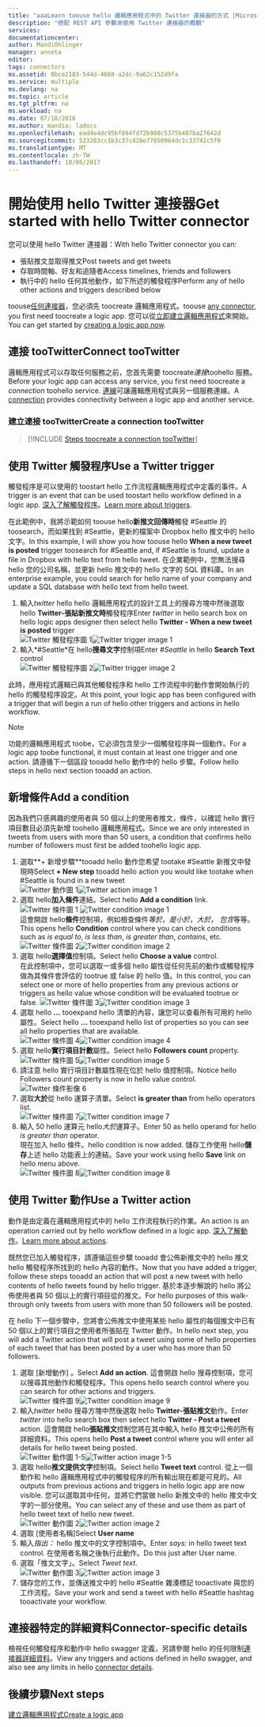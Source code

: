 ```yaml
---
title: "aaaLearn toouse hello 邏輯應用程式中的 Twitter 連接器的方式 |Microsoft 文件"
description: "搭配 REST API 參數來使用 Twitter 連接器的概觀"
services: 
documentationcenter: 
author: MandiOhlinger
manager: anneta
editor: 
tags: connectors
ms.assetid: 8bce2183-544d-4668-a2dc-9a62c152d9fa
ms.service: multiple
ms.devlang: na
ms.topic: article
ms.tgt_pltfrm: na
ms.workload: na
ms.date: 07/18/2016
ms.author: mandia; ladocs
ms.openlocfilehash: ead4e4dc95bf894fd72b908c5375b407ba27642d
ms.sourcegitcommit: 523283cc1b3c37c428e77850964dc1c33742c5f0
ms.translationtype: MT
ms.contentlocale: zh-TW
ms.lasthandoff: 10/06/2017
---
```

# <a name="get-started-with-hello-twitter-connector"></a><span data-ttu-id="8a2ae-103">開始使用 hello Twitter 連接器</span><span class="sxs-lookup"><span data-stu-id="8a2ae-103">Get started with hello Twitter connector</span></span>
<span data-ttu-id="8a2ae-104">您可以使用 hello Twitter 連接器：</span><span class="sxs-lookup"><span data-stu-id="8a2ae-104">With hello Twitter connector you can:</span></span>

* <span data-ttu-id="8a2ae-105">張貼推文並取得推文</span><span class="sxs-lookup"><span data-stu-id="8a2ae-105">Post tweets and get tweets</span></span>
* <span data-ttu-id="8a2ae-106">存取時間軸、好友和追隨者</span><span class="sxs-lookup"><span data-stu-id="8a2ae-106">Access timelines, friends and followers</span></span>
* <span data-ttu-id="8a2ae-107">執行中的 hello 任何其他動作，如下所述的觸發程序</span><span class="sxs-lookup"><span data-stu-id="8a2ae-107">Perform any of hello other actions and triggers described below</span></span>  

<span data-ttu-id="8a2ae-108">toouse[任何連接器](apis-list.md)，您必須先 toocreate 邏輯應用程式。</span><span class="sxs-lookup"><span data-stu-id="8a2ae-108">toouse [any connector](apis-list.md), you first need toocreate a logic app.</span></span> <span data-ttu-id="8a2ae-109">您可以從[立即建立邏輯應用程式](../logic-apps/logic-apps-create-a-logic-app.md)來開始。</span><span class="sxs-lookup"><span data-stu-id="8a2ae-109">You can get started by [creating a logic app now](../logic-apps/logic-apps-create-a-logic-app.md).</span></span>  

## <a name="connect-tootwitter"></a><span data-ttu-id="8a2ae-110">連接 tooTwitter</span><span class="sxs-lookup"><span data-stu-id="8a2ae-110">Connect tooTwitter</span></span>
<span data-ttu-id="8a2ae-111">邏輯應用程式可以存取任何服務之前，您首先需要 toocreate*連接*toohello 服務。</span><span class="sxs-lookup"><span data-stu-id="8a2ae-111">Before your logic app can access any service, you first need toocreate a *connection* toohello service.</span></span> <span data-ttu-id="8a2ae-112">[連線](connectors-overview.md)可讓邏輯應用程式與另一個服務連線。</span><span class="sxs-lookup"><span data-stu-id="8a2ae-112">A [connection](connectors-overview.md) provides connectivity between a logic app and another service.</span></span>  

### <a name="create-a-connection-tootwitter"></a><span data-ttu-id="8a2ae-113">建立連接 tooTwitter</span><span class="sxs-lookup"><span data-stu-id="8a2ae-113">Create a connection tooTwitter</span></span>
> [!INCLUDE [Steps toocreate a connection tooTwitter](../../includes/connectors-create-api-twitter.md)]
> 
> 

## <a name="use-a-twitter-trigger"></a><span data-ttu-id="8a2ae-114">使用 Twitter 觸發程序</span><span class="sxs-lookup"><span data-stu-id="8a2ae-114">Use a Twitter trigger</span></span>
<span data-ttu-id="8a2ae-115">觸發程序是可以使用的 toostart hello 工作流程邏輯應用程式中定義的事件。</span><span class="sxs-lookup"><span data-stu-id="8a2ae-115">A trigger is an event that can be used toostart hello workflow defined in a logic app.</span></span> <span data-ttu-id="8a2ae-116">[深入了解觸發程序](../logic-apps/logic-apps-what-are-logic-apps.md#logic-app-concepts)。</span><span class="sxs-lookup"><span data-stu-id="8a2ae-116">[Learn more about triggers](../logic-apps/logic-apps-what-are-logic-apps.md#logic-app-concepts).</span></span>

<span data-ttu-id="8a2ae-117">在此範例中，我將示範如何 toouse hello**新推文回傳時**觸發 #Seattle 的 toosearch，而如果找到 #Seattle，更新的檔案中 Dropbox hello 推文中的 hello 文字。</span><span class="sxs-lookup"><span data-stu-id="8a2ae-117">In this example, I will show you how toouse hello **When a new tweet is posted**  trigger toosearch for #Seattle and, if #Seattle is found, update a file in Dropbox with hello text from hello tweet.</span></span> <span data-ttu-id="8a2ae-118">在企業範例中，您無法搜尋 hello 您的公司名稱，並更新 hello 推文中的 hello 文字的 SQL 資料庫。</span><span class="sxs-lookup"><span data-stu-id="8a2ae-118">In an enterprise example, you could search for hello name of your company and update a SQL database with hello text from hello tweet.</span></span>

1. <span data-ttu-id="8a2ae-119">輸入*twitter* hello hello 邏輯應用程式的設計工具上的搜尋方塊中然後選取 hello **Twitter-張貼新推文時**觸發程序</span><span class="sxs-lookup"><span data-stu-id="8a2ae-119">Enter *twitter* in hello search box on hello logic apps designer then select hello **Twitter - When a new tweet is posted**  trigger</span></span>   
   <span data-ttu-id="8a2ae-120">![Twitter 觸發程序圖 1](./media/connectors-create-api-twitter/trigger-1.png)</span><span class="sxs-lookup"><span data-stu-id="8a2ae-120">![Twitter trigger image 1](./media/connectors-create-api-twitter/trigger-1.png)</span></span>  
2. <span data-ttu-id="8a2ae-121">輸入*#Seattle*在 hello**搜尋文字**控制項</span><span class="sxs-lookup"><span data-stu-id="8a2ae-121">Enter *#Seattle* in hello **Search Text** control</span></span>  
   <span data-ttu-id="8a2ae-122">![Twitter 觸發程序圖 2](./media/connectors-create-api-twitter/trigger-2.png)</span><span class="sxs-lookup"><span data-stu-id="8a2ae-122">![Twitter trigger image 2](./media/connectors-create-api-twitter/trigger-2.png)</span></span> 

<span data-ttu-id="8a2ae-123">此時，應用程式邏輯已與其他觸發程序和 hello 工作流程中的動作會開始執行的 hello 的觸發程序設定。</span><span class="sxs-lookup"><span data-stu-id="8a2ae-123">At this point, your logic app has been configured with a trigger that will begin a run of hello other triggers and actions in hello workflow.</span></span> 

> [!NOTE]
> <span data-ttu-id="8a2ae-124">功能的邏輯應用程式 toobe，它必須包含至少一個觸發程序與一個動作。</span><span class="sxs-lookup"><span data-stu-id="8a2ae-124">For a logic app toobe functional, it must contain at least one trigger and one action.</span></span> <span data-ttu-id="8a2ae-125">請遵循下一個區段 tooadd hello 動作中的 hello 步驟。</span><span class="sxs-lookup"><span data-stu-id="8a2ae-125">Follow hello steps in hello next section tooadd an action.</span></span>  
> 
> 

## <a name="add-a-condition"></a><span data-ttu-id="8a2ae-126">新增條件</span><span class="sxs-lookup"><span data-stu-id="8a2ae-126">Add a condition</span></span>
<span data-ttu-id="8a2ae-127">因為我們只感興趣的使用者與 50 個以上的使用者推文，條件，以確認 hello 實行項目數目必須先新增 toohello 邏輯應用程式。</span><span class="sxs-lookup"><span data-stu-id="8a2ae-127">Since we are only interested in tweets from users with more than 50 users, a condition that confirms hello number of followers must first be added toohello logic app.</span></span>  

1. <span data-ttu-id="8a2ae-128">選取**+ 新增步驟**tooadd hello 動作您希望 tootake #Seattle 新推文中發現時</span><span class="sxs-lookup"><span data-stu-id="8a2ae-128">Select **+ New step** tooadd hello action you would like tootake when #Seattle is found in a new tweet</span></span>  
   <span data-ttu-id="8a2ae-129">![Twitter 動作圖 1](../../includes/media/connectors-create-api-twitter/action-1.png)</span><span class="sxs-lookup"><span data-stu-id="8a2ae-129">![Twitter action image 1](../../includes/media/connectors-create-api-twitter/action-1.png)</span></span>  
2. <span data-ttu-id="8a2ae-130">選取 hello**加入條件**連結。</span><span class="sxs-lookup"><span data-stu-id="8a2ae-130">Select hello **Add a condition** link.</span></span>  
   <span data-ttu-id="8a2ae-131">![Twitter 條件圖 1](../../includes/media/connectors-create-api-twitter/condition-1.png) </span><span class="sxs-lookup"><span data-stu-id="8a2ae-131">![Twitter condition image 1](../../includes/media/connectors-create-api-twitter/condition-1.png) </span></span>  
   <span data-ttu-id="8a2ae-132">這會開啟 hello**條件**控制項，例如檢查條件*等於*，*是小於*，*大於*， *包含*等等。</span><span class="sxs-lookup"><span data-stu-id="8a2ae-132">This opens hello **Condition** control where you can check conditions such as *is equal to*, *is less than*, *is greater than*, *contains*, etc.</span></span>  
   <span data-ttu-id="8a2ae-133">![Twitter 條件圖 2](../../includes/media/connectors-create-api-twitter/condition-2.png)</span><span class="sxs-lookup"><span data-stu-id="8a2ae-133">![Twitter condition image 2](../../includes/media/connectors-create-api-twitter/condition-2.png)</span></span>   
3. <span data-ttu-id="8a2ae-134">選取 hello**選擇值**控制項。</span><span class="sxs-lookup"><span data-stu-id="8a2ae-134">Select hello **Choose a value** control.</span></span>  
   <span data-ttu-id="8a2ae-135">在此控制項中，您可以選取一或多個 hello 屬性從任何先前的動作或觸發程序做為其條件會評估的 tootrue 或 false 的 hello 值。</span><span class="sxs-lookup"><span data-stu-id="8a2ae-135">In this control, you can select one or more of hello properties from any previous actions or triggers as hello value whose condition will be evaluated tootrue or false.</span></span>
   <span data-ttu-id="8a2ae-136">![Twitter 條件圖 3](../../includes/media/connectors-create-api-twitter/condition-3.png)</span><span class="sxs-lookup"><span data-stu-id="8a2ae-136">![Twitter condition image 3](../../includes/media/connectors-create-api-twitter/condition-3.png)</span></span>   
4. <span data-ttu-id="8a2ae-137">選取 hello **...** tooexpand hello 清單的內容，讓您可以查看所有可用的 hello 屬性。</span><span class="sxs-lookup"><span data-stu-id="8a2ae-137">Select hello **...** tooexpand hello list of properties so you can see all hello properties that are available.</span></span>        
   <span data-ttu-id="8a2ae-138">![Twitter 條件圖 4](../../includes/media/connectors-create-api-twitter/condition-4.png)</span><span class="sxs-lookup"><span data-stu-id="8a2ae-138">![Twitter condition image 4](../../includes/media/connectors-create-api-twitter/condition-4.png)</span></span>   
5. <span data-ttu-id="8a2ae-139">選取 hello**實行項目計數**屬性。</span><span class="sxs-lookup"><span data-stu-id="8a2ae-139">Select hello **Followers count** property.</span></span>    
   <span data-ttu-id="8a2ae-140">![Twitter 條件圖 5](../../includes/media/connectors-create-api-twitter/condition-5.png)</span><span class="sxs-lookup"><span data-stu-id="8a2ae-140">![Twitter condition image 5](../../includes/media/connectors-create-api-twitter/condition-5.png)</span></span>   
6. <span data-ttu-id="8a2ae-141">請注意 hello 實行項目計數屬性現在位於 hello 值控制項。</span><span class="sxs-lookup"><span data-stu-id="8a2ae-141">Notice hello Followers count property is now in hello value control.</span></span>    
   ![Twitter 條件影像 6](../../includes/media/connectors-create-api-twitter/condition-6.png)   
7. <span data-ttu-id="8a2ae-143">選取**大於**從 hello 運算子清單。</span><span class="sxs-lookup"><span data-stu-id="8a2ae-143">Select **is greater than** from hello operators list.</span></span>    
   <span data-ttu-id="8a2ae-144">![Twitter 條件圖 7](../../includes/media/connectors-create-api-twitter/condition-7.png)</span><span class="sxs-lookup"><span data-stu-id="8a2ae-144">![Twitter condition image 7](../../includes/media/connectors-create-api-twitter/condition-7.png)</span></span>   
8. <span data-ttu-id="8a2ae-145">輸入 50 hello 運算元 hello*大於*運算子。</span><span class="sxs-lookup"><span data-stu-id="8a2ae-145">Enter 50 as hello operand for hello *is greater than* operator.</span></span>  
   <span data-ttu-id="8a2ae-146">現在加入 hello 條件。</span><span class="sxs-lookup"><span data-stu-id="8a2ae-146">hello condition is now added.</span></span> <span data-ttu-id="8a2ae-147">儲存工作使用 hello**儲存**上述 hello 功能表上的連結。</span><span class="sxs-lookup"><span data-stu-id="8a2ae-147">Save your work using hello **Save** link on hello menu above.</span></span>    
   <span data-ttu-id="8a2ae-148">![Twitter 條件圖 8](../../includes/media/connectors-create-api-twitter/condition-8.png)</span><span class="sxs-lookup"><span data-stu-id="8a2ae-148">![Twitter condition image 8](../../includes/media/connectors-create-api-twitter/condition-8.png)</span></span>   

## <a name="use-a-twitter-action"></a><span data-ttu-id="8a2ae-149">使用 Twitter 動作</span><span class="sxs-lookup"><span data-stu-id="8a2ae-149">Use a Twitter action</span></span>
<span data-ttu-id="8a2ae-150">動作是由定義在邏輯應用程式中的 hello 工作流程執行的作業。</span><span class="sxs-lookup"><span data-stu-id="8a2ae-150">An action is an operation carried out by hello workflow defined in a logic app.</span></span> <span data-ttu-id="8a2ae-151">[深入了解動作](../logic-apps/logic-apps-what-are-logic-apps.md#logic-app-concepts)。</span><span class="sxs-lookup"><span data-stu-id="8a2ae-151">[Learn more about actions](../logic-apps/logic-apps-what-are-logic-apps.md#logic-app-concepts).</span></span>  

<span data-ttu-id="8a2ae-152">既然您已加入觸發程序，請遵循這些步驟 tooadd 會公佈新推文中的 hello 推文 hello 觸發程序所找到的 hello 內容的動作。</span><span class="sxs-lookup"><span data-stu-id="8a2ae-152">Now that you have added a trigger, follow these steps tooadd an action that will post a new tweet with hello contents of hello tweets found by hello trigger.</span></span> <span data-ttu-id="8a2ae-153">基於本逐步解說的 hello 將公佈使用者與 50 個以上的實行項目從的推文。</span><span class="sxs-lookup"><span data-stu-id="8a2ae-153">For hello purposes of this walk-through only tweets from users with more than 50 followers will be posted.</span></span>  

<span data-ttu-id="8a2ae-154">在 hello 下一個步驟中，您將會公佈推文中使用某些 hello 屬性的每個推文中已有 50 個以上的實行項目之使用者所張貼在 Twitter 動作。</span><span class="sxs-lookup"><span data-stu-id="8a2ae-154">In hello next step, you will add a Twitter action that will post a tweet using some of hello properties of each tweet that has been posted by a user who has more than 50 followers.</span></span>  

1. <span data-ttu-id="8a2ae-155">選取 [新增動作] 。</span><span class="sxs-lookup"><span data-stu-id="8a2ae-155">Select **Add an action**.</span></span> <span data-ttu-id="8a2ae-156">這會開啟 hello 搜尋控制項，您可以搜尋其他動作和觸發程序。</span><span class="sxs-lookup"><span data-stu-id="8a2ae-156">This opens hello search control where you can search for other actions and triggers.</span></span>  
   <span data-ttu-id="8a2ae-157">![Twitter 條件圖 9](../../includes/media/connectors-create-api-twitter/condition-9.png)</span><span class="sxs-lookup"><span data-stu-id="8a2ae-157">![Twitter condition image 9](../../includes/media/connectors-create-api-twitter/condition-9.png)</span></span>   
2. <span data-ttu-id="8a2ae-158">輸入*twitter* hello 搜尋方塊中然後選取 hello **Twitter-張貼推文**動作。</span><span class="sxs-lookup"><span data-stu-id="8a2ae-158">Enter *twitter* into hello search box then select hello **Twitter - Post a tweet** action.</span></span> <span data-ttu-id="8a2ae-159">這會開啟 hello**張貼推文**控制您將在其中輸入 hello 推文中公佈的所有詳細資料。</span><span class="sxs-lookup"><span data-stu-id="8a2ae-159">This opens hello **Post a tweet** control where you will enter all details for hello tweet being posted.</span></span>      
   <span data-ttu-id="8a2ae-160">![Twitter 動作圖 1-5](../../includes/media/connectors-create-api-twitter/action-1-5.png)</span><span class="sxs-lookup"><span data-stu-id="8a2ae-160">![Twitter action image 1-5](../../includes/media/connectors-create-api-twitter/action-1-5.png)</span></span>   
3. <span data-ttu-id="8a2ae-161">選取 hello**推文提供文字**控制項。</span><span class="sxs-lookup"><span data-stu-id="8a2ae-161">Select hello **Tweet text** control.</span></span> <span data-ttu-id="8a2ae-162">從上一個動作和 hello 邏輯應用程式中的觸發程序的所有輸出現在都是可見的。</span><span class="sxs-lookup"><span data-stu-id="8a2ae-162">All outputs from previous actions and triggers in hello logic app are now visible.</span></span> <span data-ttu-id="8a2ae-163">您可以選取其中任何，並將它們當做 hello 新推文中的 hello 推文中文字的一部分使用。</span><span class="sxs-lookup"><span data-stu-id="8a2ae-163">You can select any of these and use them as part of hello tweet text of hello new tweet.</span></span>     
   <span data-ttu-id="8a2ae-164">![Twitter 動作圖 2](../../includes/media/connectors-create-api-twitter/action-2.png)</span><span class="sxs-lookup"><span data-stu-id="8a2ae-164">![Twitter action image 2](../../includes/media/connectors-create-api-twitter/action-2.png)</span></span>   
4. <span data-ttu-id="8a2ae-165">選取 [使用者名稱]</span><span class="sxs-lookup"><span data-stu-id="8a2ae-165">Select **User name**</span></span>   
5. <span data-ttu-id="8a2ae-166">輸入*指出：* hello 推文中的文字控制項中。</span><span class="sxs-lookup"><span data-stu-id="8a2ae-166">Enter *says:* in hello tweet text control.</span></span> <span data-ttu-id="8a2ae-167">在使用者名稱之後執行此動作。</span><span class="sxs-lookup"><span data-stu-id="8a2ae-167">Do this just after User name.</span></span>  
6. <span data-ttu-id="8a2ae-168">選取「推文文字」。</span><span class="sxs-lookup"><span data-stu-id="8a2ae-168">Select *Tweet text*.</span></span>       
   <span data-ttu-id="8a2ae-169">![Twitter 動作圖 3](../../includes/media/connectors-create-api-twitter/action-3.png)</span><span class="sxs-lookup"><span data-stu-id="8a2ae-169">![Twitter action image 3](../../includes/media/connectors-create-api-twitter/action-3.png)</span></span>   
7. <span data-ttu-id="8a2ae-170">儲存您的工作，並傳送推文中的 hello #Seattle 雜湊標記 tooactivate 與您的工作流程。</span><span class="sxs-lookup"><span data-stu-id="8a2ae-170">Save your work and send a tweet with hello #Seattle hashtag tooactivate your workflow.</span></span>  


## <a name="connector-specific-details"></a><span data-ttu-id="8a2ae-171">連接器特定的詳細資料</span><span class="sxs-lookup"><span data-stu-id="8a2ae-171">Connector-specific details</span></span>

<span data-ttu-id="8a2ae-172">檢視任何觸發程序和動作中 hello swagger 定義，另請參閱 hello 的任何限制[連接器詳細資料](/connectors/twitterconnector/)。</span><span class="sxs-lookup"><span data-stu-id="8a2ae-172">View any triggers and actions defined in hello swagger, and also see any limits in hello [connector details](/connectors/twitterconnector/).</span></span> 

## <a name="next-steps"></a><span data-ttu-id="8a2ae-173">後續步驟</span><span class="sxs-lookup"><span data-stu-id="8a2ae-173">Next steps</span></span>
[<span data-ttu-id="8a2ae-174">建立邏輯應用程式</span><span class="sxs-lookup"><span data-stu-id="8a2ae-174">Create a logic app</span></span>](../logic-apps/logic-apps-create-a-logic-app.md)

